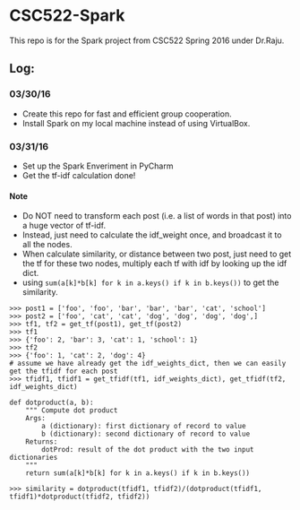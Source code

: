 # CSC522-Spark
This repo is for the Spark project from CSC522 Spring 2016 under Dr.Raju.


## Log:

### 03/30/16
 - Create this repo for fast and efficient group cooperation. 
 - Install Spark on my local machine instead of using VirtualBox.


### 03/31/16
 - Set up the Spark Enveriment in PyCharm
 - Get the tf-idf calculation done!
 
#### Note
 - Do NOT need to transform each post (i.e. a list of words in that post) into a huge vector of tf-idf. 
 - Instead, just need to calculate the idf_weight once, and broadcast it to all the nodes.
 - When calculate similarity, or distance between two post, just need to get the tf for these two nodes, multiply each tf with idf by looking up the idf dict.
 - using `sum(a[k]*b[k] for k in a.keys() if k in b.keys())` to get the similarity.

```
>>> post1 = ['foo', 'foo', 'bar', 'bar', 'bar', 'cat', 'school']
>>> post2 = ['foo', 'cat', 'cat', 'dog', 'dog', 'dog', 'dog',]
>>> tf1, tf2 = get_tf(post1), get_tf(post2)
>>> tf1
>>> {'foo': 2, 'bar': 3, 'cat': 1, 'school': 1}
>>> tf2
>>> {'foo': 1, 'cat': 2, 'dog': 4}
# assume we have already get the idf_weights_dict, then we can easily get the tfidf for each post
>>> tfidf1, tfidf1 = get_tfidf(tf1, idf_weights_dict), get_tfidf(tf2, idf_weights_dict)

def dotproduct(a, b):
    """ Compute dot product
    Args:
        a (dictionary): first dictionary of record to value
        b (dictionary): second dictionary of record to value
    Returns:
        dotProd: result of the dot product with the two input dictionaries
    """
    return sum(a[k]*b[k] for k in a.keys() if k in b.keys())

>>> similarity = dotproduct(tfidf1, tfidf2)/(dotproduct(tfidf1, tfidf1)*dotproduct(tfidf2, tfidf2))
```
